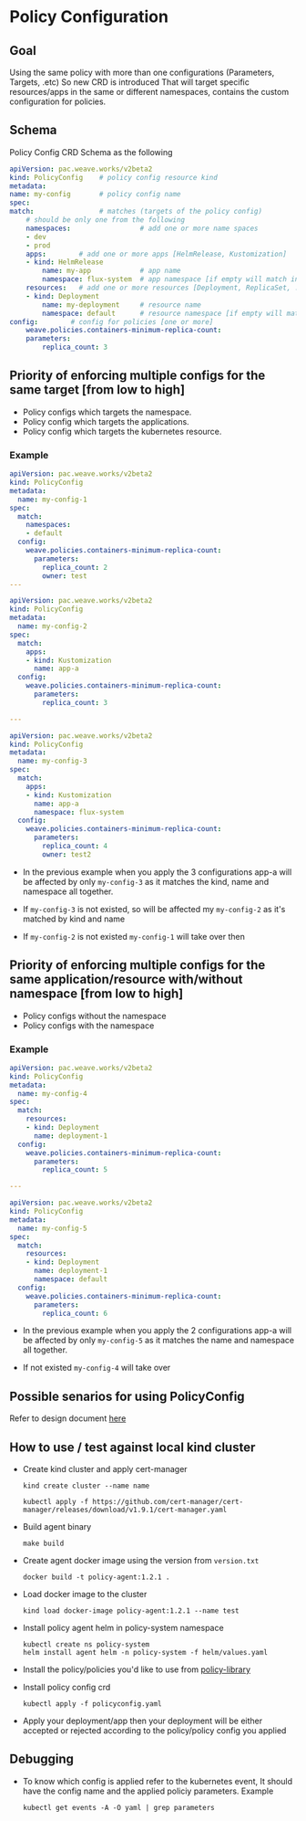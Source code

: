 # Policy Configuration

## Goal

Using the same policy with more than one configurations (Parameters, Targets, .etc)
So new CRD is introduced That will target specific resources/apps in the same or different namespaces, contains the custom configuration for policies.

## Schema

Policy Config CRD Schema as the following

```yaml
apiVersion: pac.weave.works/v2beta2 
kind: PolicyConfig    # policy config resource kind 
metadata:       
name: my-config       # policy config name
spec:
match:                # matches (targets of the policy config)
    # should be only one from the following
    namespaces:                 # add one or more name spaces
    - dev
    - prod
    apps:        # add one or more apps [HelmRelease, Kustomization]
    - kind: HelmRelease
        name: my-app            # app name
        namespace: flux-system  # app namespace [if empty will match in any namespace]
    resources:   # add one or more resources [Deployment, ReplicaSet, ..]
    - kind: Deployment          
        name: my-deployment     # resource name
        namespace: default      # resource namespace [if empty will match in any namespace]
config:        # config for policies [one or more]
    weave.policies.containers-minimum-replica-count:   
    parameters:
        replica_count: 3
```

## Priority of enforcing multiple configs for the same target [from low to high]

- Policy configs which targets the namespace.
- Policy config which targets the applications.
- Policy config which targets the kubernetes resource.

### Example

```yaml
apiVersion: pac.weave.works/v2beta2
kind: PolicyConfig
metadata:
  name: my-config-1
spec:
  match:
    namespaces:
    - default
  config:
    weave.policies.containers-minimum-replica-count:
      parameters:
        replica_count: 2
        owner: test
---

apiVersion: pac.weave.works/v2beta2
kind: PolicyConfig
metadata:
  name: my-config-2
spec:
  match:
    apps:
    - kind: Kustomization
      name: app-a
  config:
    weave.policies.containers-minimum-replica-count:
      parameters:
        replica_count: 3

---

apiVersion: pac.weave.works/v2beta2
kind: PolicyConfig
metadata:
  name: my-config-3
spec:
  match:
    apps:
    - kind: Kustomization
      name: app-a
      namespace: flux-system
  config:
    weave.policies.containers-minimum-replica-count:
      parameters:
        replica_count: 4
        owner: test2
```

- In the previous example when you apply the 3 configurations
app-a will be affected by only `my-config-3` as it matches the kind, name and namespace all together.

- If `my-config-3` is not existed, so will be affected my `my-config-2` as it's matched by kind and name

- If `my-config-2` is not existed `my-config-1` will take over then

## Priority of enforcing multiple configs for the same application/resource with/without namespace [from low to high]

- Policy configs without the namespace
- Policy configs with the namespace

### Example

```yaml
apiVersion: pac.weave.works/v2beta2
kind: PolicyConfig
metadata:
  name: my-config-4
spec:
  match:
    resources:
    - kind: Deployment
      name: deployment-1
  config:
    weave.policies.containers-minimum-replica-count:
      parameters:
        replica_count: 5

---

apiVersion: pac.weave.works/v2beta2
kind: PolicyConfig
metadata:
  name: my-config-5
spec:
  match:
    resources:
    - kind: Deployment
      name: deployment-1
      namespace: default
  config:
    weave.policies.containers-minimum-replica-count:
      parameters:
        replica_count: 6
```

- In the previous example when you apply the 2 configurations
app-a will be affected by only `my-config-5` as it matches the name and namespace all together. 

- If not existed `my-config-4` will take over

## Possible senarios for using PolicyConfig

Refer to design document [here](https://www.notion.so/weaveworks/Policy-Configuration-4864364188664656ba41f62ecb31945c#52cab387b78448c7a723f6fe449050a8)

## How to use / test against local kind cluster

- Create kind cluster and apply cert-manager

    ```
    kind create cluster --name name

    kubectl apply -f https://github.com/cert-manager/cert-manager/releases/download/v1.9.1/cert-manager.yaml
    ```

- Build agent binary

    ```
    make build
    ```

- Create agent docker image using the version from `version.txt`

    ```
    docker build -t policy-agent:1.2.1 .
    ```

- Load docker image to the cluster

    ```
    kind load docker-image policy-agent:1.2.1 --name test
    ```

- Install policy agent helm in policy-system namespace

    ```
    kubectl create ns policy-system
    helm install agent helm -n policy-system -f helm/values.yaml
    ```

- Install the policy/policies you'd like to use from [policy-library](https://github.com/weaveworks/policy-library)

- Install policy config crd

    ```
    kubectl apply -f policyconfig.yaml
    ```

- Apply your deployment/app then your deployment will be either accepted or rejected according to the policy/policy config you applied

## Debugging

- To know which config is applied refer to the kubernetes event, It should have the config name and the applied policiy parameters. Example

    ```
    kubectl get events -A -O yaml | grep parameters
    ```